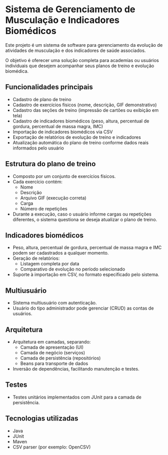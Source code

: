 # Sistema de Gerenciamento de Musculação e Indicadores Biomédicos

Este projeto é um sistema de software para gerenciamento da evolução de atividades de musculação e dos indicadores de saúde associados.

O objetivo é oferecer uma solução completa para academias ou usuários individuais que desejem acompanhar seus planos de treino e evolução biomédica.

## Funcionalidades principais

- Cadastro de plano de treino
- Cadastro de exercícios físicos (nome, descrição, GIF demonstrativo)
- Cadastro das seções de treino (impressão de cartões ou exibição em tela)
- Cadastro de indicadores biomédicos (peso, altura, percentual de gordura, percentual de massa magra, IMC)
- Importação de indicadores biomédicos via CSV
- Exportação de relatórios de evolução de treino e indicadores
- Atualização automática do plano de treino conforme dados reais informados pelo usuário

## Estrutura do plano de treino

- Composto por um conjunto de exercícios físicos.
- Cada exercício contém:
  - Nome
  - Descrição
  - Arquivo GIF (execução correta)
  - Carga
  - Número de repetições
- Durante a execução, caso o usuário informe cargas ou repetições diferentes, o sistema questiona se deseja atualizar o plano de treino.

## Indicadores biomédicos

- Peso, altura, percentual de gordura, percentual de massa magra e IMC podem ser cadastrados a qualquer momento.
- Geração de relatórios:
  - Listagem completa por data
  - Comparativo de evolução no período selecionado
- Suporte à importação em CSV, no formato especificado pelo sistema.

## Multiusuário

- Sistema multiusuário com autenticação.
- Usuário do tipo administrador pode gerenciar (CRUD) as contas de usuários.

## Arquitetura

- Arquitetura em camadas, separando:
  - Camada de apresentação (UI)
  - Camada de negócio (serviços)
  - Camada de persistência (repositórios)
  - Beans para transporte de dados
- Inversão de dependências, facilitando manutenção e testes.

## Testes

- Testes unitários implementados com JUnit para a camada de persistência.

## Tecnologias utilizadas

- Java
- JUnit
- Maven
- CSV parser (por exemplo: OpenCSV)
